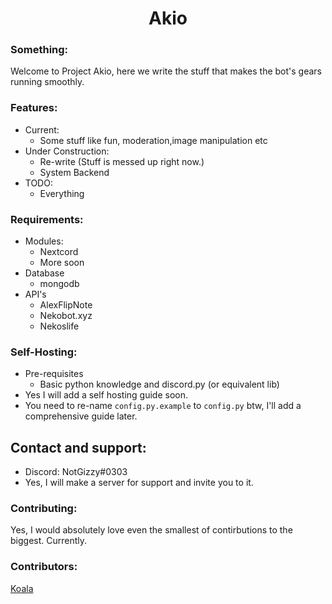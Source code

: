 ## <h1 align="center">Akio</h1>

### **Something:**
Welcome to Project Akio, here we write the stuff that makes the bot's gears running smoothly.

### **Features:**
- Current:
    - Some stuff like fun, moderation,image manipulation etc
- Under Construction:
    - Re-write (Stuff is messed up right now.)
    - System Backend
- TODO:
    - Everything

### **Requirements:**
- Modules:
    - Nextcord
    - More soon
- Database
    - mongodb
- API's
    - AlexFlipNote
    - Nekobot.xyz
    - Nekoslife 

### **Self-Hosting:**
- Pre-requisites
    - Basic python knowledge and discord.py (or equivalent lib)
- Yes I will add a self hosting guide soon.
- You need to re-name `config.py.example` to `config.py` btw, I'll add a comprehensive guide later.

## **Contact and support:**
- Discord: NotGizzy#0303
- Yes, I will make a server for support and invite you to it.

### **Contributing:**
Yes, I would absolutely love even the smallest of contirbutions to the biggest.
Currently.

### **Contributors:**
[Koala](https://GitHub.com/koala9712)
